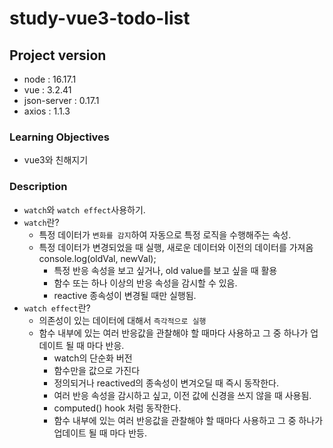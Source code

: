 # study-vue3-todo-list

## Project version

- node : 16.17.1
- vue : 3.2.41
- json-server : 0.17.1
- axios : 1.1.3

### Learning Objectives

- vue3와 친해지기

### Description

- `watch`와 `watch effect`사용하기.
- `watch`란? 
    - 특정 데이터가 `변화를 감지`하여 자동으로 특정 로직을 수행해주는 속성. 
    - 특정 데이터가 변경되었을 때 실행, 새로운 데이터와 이전의 데이터를 가져옴 console.log(oldVal, newVal);
        - 특정  반응 속성을 보고 싶거나, old value를 보고 싶을 때 활용
        - 함수 또는 하나 이상의 반응 속성을 감시할 수 있음.
        - reactive 종속성이 변경될 때만 실행됨.
- `watch effect`란? 
    - 의존성이 있는 데이터에 대해서 `즉각적으로 실행`
    - 함수 내부에 있는 여러 반응값을 관찰해야 할 때마다 사용하고 그 중 하나가 업데이트 될 때 마다 반응.
        - watch의 단순화 버전
        - 함수만을 값으로 가진다
        - 정의되거나 reactived의 종속성이 변겨오딜 때 즉시 동작한다.
        - 여러 반응 속성을 감시하고 싶고, 이전 값에 신경을 쓰지 않을 때 사용됨.
        - computed() hook 처럼 동작한다.
        - 함수 내부에 있는 여러 반응값을 관찰해야 할 때마다 사용하고 그 중 하나가 업데이트 될 때 마다 반등.

